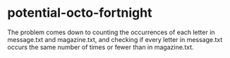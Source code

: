 # potential-octo-fortnight

The problem comes down to counting the occurrences of each letter in message.txt and magazine.txt, and checking if every letter in message.txt occurs the same number of times or fewer than in magazine.txt.
